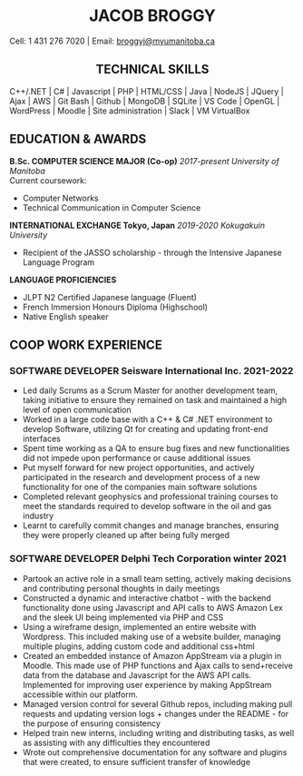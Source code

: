 # <center>JACOB BROGGY
Cell: 1 431 276 7020 | Email: broggyj@myumanitoba.ca</center>
## <center>**TECHNICAL SKILLS**</center>

C++/.NET | C# | Javascript | PHP | HTML/CSS | Java | NodeJS | JQuery | Ajax | AWS | Git Bash | Github | MongoDB | SQLite | VS Code | OpenGL | WordPress | Moodle | Site administration | Slack | VM VirtualBox

## **EDUCATION & AWARDS**   
**B.Sc. COMPUTER SCIENCE MAJOR (Co-op)**			  *2017-present
University of Manitoba*  
Current coursework: 
- Computer Networks
- Technical Communication in Computer Science
		     
**INTERNATIONAL EXCHANGE Tokyo, Japan**
*2019-2020 Kokugakuin University*  
- Recipient of the JASSO scholarship - through the Intensive 
Japanese Language Program

**LANGUAGE PROFICIENCIES**                                              
- JLPT N2 Certified Japanese language (Fluent)
- French Immersion Honours Diploma (Highschool)
- Native English speaker

## **COOP WORK EXPERIENCE** 
### **SOFTWARE DEVELOPER Seisware International Inc.		      2021-2022**
- Led daily Scrums as a Scrum Master for another development team, taking initiative to ensure they remained on task and maintained a high level of open communication
- Worked in a large code base with a C++ & C# .NET environment to develop Software, utilizing Qt for creating and updating front-end interfaces
- Spent time working as a QA to ensure bug fixes and new functionalities did not impede upon performance or cause additional issues
- Put myself forward for new project opportunities, and actively participated in the research and development process of a new functionality for one of the companies main software solutions
- Completed relevant geophysics and professional training courses to meet the standards required to develop software in the oil and gas industry
- Learnt to carefully commit changes and manage branches, ensuring they were properly cleaned up after being fully merged
### **SOFTWARE DEVELOPER   Delphi Tech Corporation		    winter 2021**
- Partook an active role in a small team setting, actively making decisions and contributing personal thoughts in daily meetings
- Constructed a dynamic and interactive chatbot - with the backend functionality done using Javascript and API calls to AWS Amazon Lex and the sleek UI being implemented via PHP and CSS
- Using a wireframe design, implemented an entire website with Wordpress. This included making use of a website builder, managing multiple plugins, adding custom code and additional css+html
- Created an embedded instance of Amazon AppStream via a plugin in Moodle. This made use of PHP functions and Ajax calls to send+receive data from the database and Javascript for the AWS API calls. Implemented for improving user experience by making AppStream accessible within our platform.
- Managed version control for several Github repos, including making pull requests and updating version logs + changes under the README - for the purpose of ensuring consistency
- Helped train new interns, including writing and distributing tasks, as well as assisting with any difficulties they encountered
- Wrote out comprehensive documentation for any software and plugins that were created, to ensure sufficient transfer of knowledge
